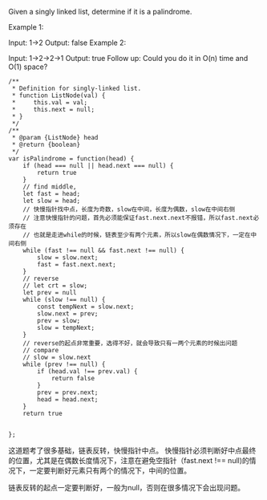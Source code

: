 Given a singly linked list, determine if it is a palindrome.

Example 1:

Input: 1->2
Output: false
Example 2:

Input: 1->2->2->1
Output: true
Follow up:
Could you do it in O(n) time and O(1) space?

```
/**
 * Definition for singly-linked list.
 * function ListNode(val) {
 *     this.val = val;
 *     this.next = null;
 * }
 */
/**
 * @param {ListNode} head
 * @return {boolean}
 */
var isPalindrome = function(head) {
    if (head === null || head.next === null) {
        return true
    }
    // find middle,
    let fast = head;
    let slow = head;
    // 快慢指针找中点，长度为奇数，slow在中间，长度为偶数，slow在中间右侧
    // 注意快慢指针的问题，首先必须能保证fast.next.next不报错，所以fast.next必须存在
    // 也就是走进while的时候，链表至少有两个元素，所以slow在偶数情况下，一定在中间右侧
    while (fast !== null && fast.next !== null) {
        slow = slow.next;
        fast = fast.next.next;
    }
    // reverse
    // let crt = slow;
    let prev = null
    while (slow !== null) {
        const tempNext = slow.next;
        slow.next = prev;
        prev = slow;
        slow = tempNext;
    }
    // reverse的起点非常重要，选得不好，就会导致只有一两个元素的时候出问题
    // compare
    // slow = slow.next
    while (prev !== null) {
        if (head.val !== prev.val) {
            return false
        }
        prev = prev.next;
        head = head.next;
    }
    return true


};
```

这道题考了很多基础，链表反转，快慢指针中点。
快慢指针必须判断好中点最终的位置，尤其是在偶数长度情况下，注意在避免空指针（fast.next !== null)的情况下，一定要判断好元素只有两个的情况下，中间的位置。

链表反转的起点一定要判断好，一般为null，否则在很多情况下会出现问题。
